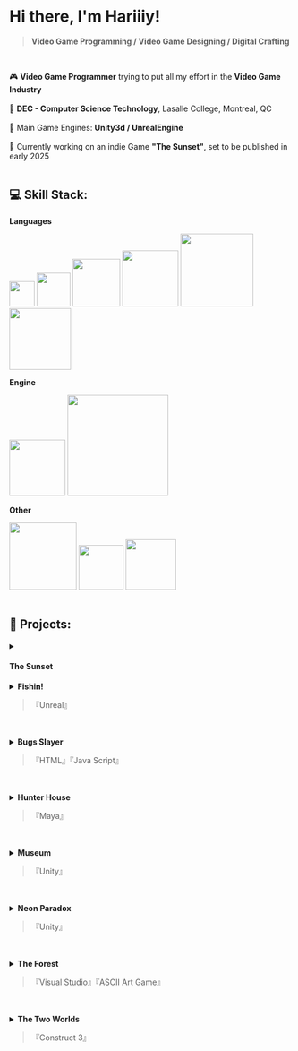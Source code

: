 # Hi there, I'm Hariiiy!
>**Video Game Programming / Video Game Designing / Digital Crafting**

</br>

🎮    **Video Game Programmer** trying to put all my effort in the **Video Game Industry** </br></br>
📝    **DEC - Computer Science Technology**, Lasalle College, Montreal, QC </br></br>
🚀    Main Game Engines: **Unity3d / UnrealEngine** </br></br>
🎯    Currently working on an indie Game **"The Sunset"**, set to be published in early 2025<br></br>




## 💻 Skill Stack:

<summary><b>Languages</b></summary>

  <img src="https://img.shields.io/badge/c%23-%23239120.svg?style=flat&logo=csharp&logoColor=white" width="45">  <img src="https://img.shields.io/badge/c-%2300599C.svg?style=flat&logo=c&logoColor=white" width="60">
  <img src="https://img.shields.io/badge/c++-%2300599C.svg?style=flat&logo=c%2B%2B&logoColor=white" width="85">
  <img src="https://img.shields.io/badge/html5-%23E34F26.svg?style=flat&logo=html5&logoColor=white" width="100">
  <img src="https://img.shields.io/badge/javascript-%23323330.svg?style=flat&logo=javascript&logoColor=%23F7DF1E" width="130">
  <img src="https://img.shields.io/badge/python-3670A0?style=flat&logo=python&logoColor=ffdd54" width="110">
  



<summary><b>Engine</b></summary>

  <img src="https://img.shields.io/badge/unity-%23000000.svg?style=flat&logo=unity&logoColor=white" width="100">  <img src="https://img.shields.io/badge/unrealengine-%23313131.svg?style=flat&logo=unrealengine&logoColor=white" width="180">
  


<summary><b>Other</b></summary>

  <img src="https://img.shields.io/badge/github-%23121011.svg?style=flat&logo=github&logoColor=white" width="120">  <img src="https://img.shields.io/badge/git-%23F05033.svg?style=flat&logo=git&logoColor=white" width="80">
  <img src="https://img.shields.io/badge/Itch-%23FF0B34.svg?style=flat&logo=Itch.io&logoColor=white" width="90">
</br>
</br>


## 👾 Projects:
<details>
<summary>
  
  #### <b>The Sunset</b> 

</summary>
  
  ><p>『A diablo like rpg game with multiple controllable characters, unique skills and 30+ perks that can be custom by player to boost up the battle. Survive, Fight, and Build in a fungal apocalypse』</p>

<a href = "https://patreon.com/user?u=52585742&utm_medium=unknown&utm_source=join_link&utm_campaign=creatorshare_creator&utm_content=copyLink"> View Dev logs on my Patreon </a>


| IMAGE  | DESDESDESDESDESDESDESDESDESDESDESDESDESDESDESDESDESDESDESDESDESDESDESDESDESDESDESDE</br>SDESDESDESDESDESDESDESDESDESDESDESDESDESDESDESDESDES |
| ------------- | ------------- |


<details>

<summary><b>Screen Shots</b></summary>

 
</details>

---

</details>





<details>
<summary><b>Fishin!</b>

  >『Unreal』  </summary>

  
</details><br></br>


<details>
<summary><b>Bugs Slayer</b>

  >『HTML』『Java Script』 </summary>

  
</details><br></br>



<details>
<summary><b>Hunter House</b>

  >『Maya』</summary>

  
</details><br></br>



<details>
<summary><b>Museum</b>

  >『Unity』</summary>

  
</details><br></br>



<details>
<summary><b>Neon Paradox </b>
  
  >『Unity』</summary>

  
</details><br></br>



<details>
<summary><b>The Forest</b>
 
  >『Visual Studio』『ASCII Art Game』</summary>

  
</details><br></br>



<details>
<summary><b>The Two Worlds</b>
  
  >『Construct 3』</summary>

  
</details><br></br>
